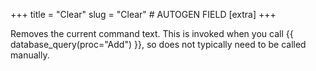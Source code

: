 +++
title = "Clear"
slug = "Clear" # AUTOGEN FIELD
[extra]
+++

Removes the current command text. This is invoked when you call {{ database_query(proc="Add") }}, so does not typically need to be called manually.
